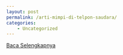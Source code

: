 ```yaml
---
layout: post
permalink: /arti-mimpi-di-telpon-saudara/
categories:
    - Uncategorized
---
```


[Baca Selengkapnya](/06)